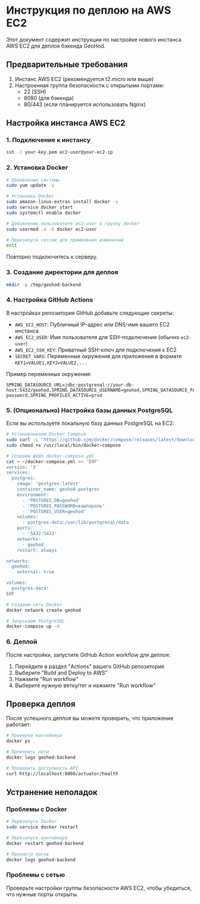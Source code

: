 # Инструкция по деплою на AWS EC2

Этот документ содержит инструкции по настройке нового инстанса AWS EC2 для деплоя бэкенда GeoHod.

## Предварительные требования

1. Инстанс AWS EC2 (рекомендуется t2.micro или выше)
2. Настроенная группа безопасности с открытыми портами:
   - 22 (SSH)
   - 8080 (для бэкенда)
   - 80/443 (если планируется использовать Nginx)

## Настройка инстанса AWS EC2

### 1. Подключение к инстансу

```bash
ssh -i your-key.pem ec2-user@your-ec2-ip
```

### 2. Установка Docker

```bash
# Обновление системы
sudo yum update -y

# Установка Docker
sudo amazon-linux-extras install docker -y
sudo service docker start
sudo systemctl enable docker

# Добавление пользователя ec2-user в группу docker
sudo usermod -a -G docker ec2-user

# Перезапуск сессии для применения изменений
exit
```

Повторно подключитесь к серверу.

### 3. Создание директории для деплоя

```bash
mkdir -p /tmp/geohod-backend
```

### 4. Настройка GitHub Actions

В настройках репозитория GitHub добавьте следующие секреты:

- `AWS_EC2_HOST`: Публичный IP-адрес или DNS-имя вашего EC2 инстанса
- `AWS_EC2_USER`: Имя пользователя для SSH-подключения (обычно `ec2-user`)
- `AWS_EC2_SSH_KEY`: Приватный SSH-ключ для подключения к EC2
- `SECRET_VARS`: Переменные окружения для приложения в формате `KEY1=VALUE1,KEY2=VALUE2,...`

Пример переменных окружения:
```
SPRING_DATASOURCE_URL=jdbc:postgresql://your-db-host:5432/geohod,SPRING_DATASOURCE_USERNAME=geohod,SPRING_DATASOURCE_PASSWORD=your-password,SPRING_PROFILES_ACTIVE=prod
```

### 5. (Опционально) Настройка базы данных PostgreSQL

Если вы используете локальную базу данных PostgreSQL на EC2:

```bash
# Устанавливаем Docker Compose
sudo curl -L "https://github.com/docker/compose/releases/latest/download/docker-compose-$(uname -s)-$(uname -m)" -o /usr/local/bin/docker-compose
sudo chmod +x /usr/local/bin/docker-compose

# Создаем файл docker-compose.yml
cat > ~/docker-compose.yml << 'EOF'
version: '3'
services:
  postgres:
    image: 'postgres:latest'
    container_name: geohod-postgres
    environment:
      - 'POSTGRES_DB=geohod'
      - 'POSTGRES_PASSWORD=вашпароль'
      - 'POSTGRES_USER=geohod'
    volumes:
      - postgres-data:/var/lib/postgresql/data
    ports:
      - '5432:5432'
    networks:
      - geohod
    restart: always

networks:
  geohod:
    external: true

volumes:
  postgres-data:
EOF

# Создаем сеть Docker
docker network create geohod

# Запускаем PostgreSQL
docker-compose up -d
```

### 6. Деплой

После настройки, запустите GitHub Action workflow для деплоя:

1. Перейдите в раздел "Actions" вашего GitHub репозитория
2. Выберите "Build and Deploy to AWS"
3. Нажмите "Run workflow"
4. Выберите нужную ветку/тег и нажмите "Run workflow"

## Проверка деплоя

После успешного деплоя вы можете проверить, что приложение работает:

```bash
# Проверка контейнера
docker ps

# Проверить логи
docker logs geohod-backend

# Проверить доступность API
curl http://localhost:8080/actuator/health
```

## Устранение неполадок

### Проблемы с Docker

```bash
# Перезапуск Docker
sudo service docker restart

# Перезапуск контейнера
docker restart geohod-backend

# Просмотр логов
docker logs geohod-backend
```

### Проблемы с сетью

Проверьте настройки группы безопасности AWS EC2, чтобы убедиться, что нужные порты открыты. 
